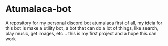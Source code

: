 # Atumalaca-bot
A repository for my personal discord bot atumalaca
first of all, my ideia for this bot is make a utility bot, a bot that can do a lot of things, like search, play music, get images, etc...
this is my first project and a hope this can work
